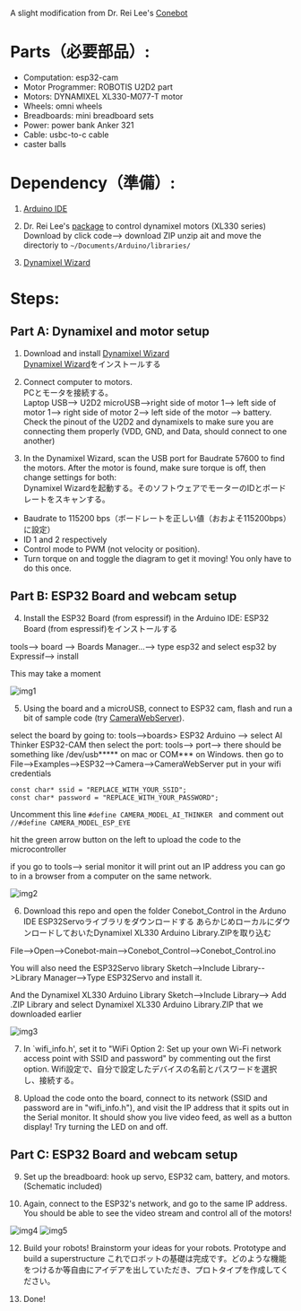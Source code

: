 A slight modification from Dr. Rei Lee's [Conebot](https://github.com/rei039474/ConeBot)

# Parts（必要部品）:
* Computation: esp32-cam
* Motor Programmer: ROBOTIS U2D2 part
* Motors: DYNAMIXEL XL330-M077-T motor
* Wheels: omni wheels
* Breadboards: mini breadboard sets
* Power: power bank Anker 321
* Cable: usbc-to-c cable
* caster balls


# Dependency（準備）:
1. [Arduino IDE](https://www.arduino.cc/en/software)
2. Dr. Rei Lee's [package](https://github.com/rei039474/Dynamixel_XL330_Servo_Library) to control dynamixel motors (XL330 series)
Download by click code--> download ZIP
unzip ait and move the directoriy to `~/Documents/Arduino/libraries/`

4. [Dynamixel Wizard](https://emanual.robotis.com/docs/en/software/dynamixel/dynamixel_wizard2/)

# Steps:
## Part A: Dynamixel and motor setup
1. Download and install [Dynamixel Wizard](https://emanual.robotis.com/docs/en/software/dynamixel/dynamixel_wizard2/)  
   [Dynamixel Wizard](https://emanual.robotis.com/docs/en/software/dynamixel/dynamixel_wizard2/)をインストールする  

3. Connect computer to motors.  
   PCとモータを接続する。  
   Laptop USB--> U2D2 microUSB-->right side of motor 1--> left side of motor 1--> right side of motor 2--> left side of the motor --> battery. Check the pinout of the U2D2 and dynamixels to make sure you are connecting them properly (VDD, GND, and Data, should connect to one another)
   

5. In the Dynamixel Wizard, scan the USB port for Baudrate 57600 to find the motors. After the motor is found, make sure torque is off, then change settings for both:  
   Dynamixel Wizardを起動する。そのソフトウェアでモーターのIDとボードレートをスキャンする。
- Baudrate to 115200 bps（ボードレートを正しい値（おおよそ115200bps）に設定）
- ID 1 and 2 respectively
- Control mode to PWM (not velocity or position).
- Turn torque on and toggle the diagram to get it moving! You only have to do this once.

## Part B: ESP32 Board and webcam setup
4. Install the ESP32 Board (from espressif) in the Arduino IDE:
   ESP32 Board (from espressif)をインストールする

tools--> board --> Boards Manager...--> type esp32 and select esp32 by Expressif--> install

This may take a moment

![img1](images/ArduinoIDE1.png)

5. Using the board and a microUSB, connect to ESP32 cam, flash and run a bit of sample code (try [CameraWebServer](https://randomnerdtutorials.com/esp32-cam-video-streaming-face-recognition-arduino-ide/)).

select the board by going to:
tools-->boards> ESP32 Arduino --> select AI Thinker ESP32-CAM
then select the port:
tools--> port--> there should be something like /dev/usb***** on mac or COM*** on Windows.
then go to File-->Examples-->ESP32-->Camera-->CameraWebServer
put in your wifi credentials
```
const char* ssid = "REPLACE_WITH_YOUR_SSID";
const char* password = "REPLACE_WITH_YOUR_PASSWORD";
```
Uncomment this line `#define CAMERA_MODEL_AI_THINKER ` 
and comment out `//#define CAMERA_MODEL_ESP_EYE `

hit the green arrow button on the left to upload the code to the microcontroller

if you go to tools--> serial monitor it will print out an IP address you can go to in a browser from a computer on the same network.


![img2](images/ArduinoIDE2.png)

6. Download this repo and open the folder Conebot_Control in the Arduno IDE
   ESP32Servoライブラリをダウンロードする
   あらかじめローカルにダウンロードしておいたDynamixel XL330 Arduino Library.ZIPを取り込む

File-->Open-->Conebot-main-->Conebot_Control-->Conebot_Control.ino

You will also need the ESP32Servo library
Sketch-->Include Library-->Library Manager-->Type ESP32Servo and install it.

And the Dynamixel XL330 Arduino Library
Sketch-->Include Library--> Add .ZIP Library and select Dynamixel XL330 Arduino Library.ZIP that we downloaded earlier


![img3](images/ArduinoIDE4.png)

7. In `wifi_info.h', set it to "WiFi Option 2: Set up your own Wi-Fi network access point with SSID and password" by commenting out the first option.
   Wifi設定で、自分で設定したデバイスの名前とパスワードを選択し、接続する。

9. Upload the code onto the board, connect to its network (SSID and password are in "wifi_info.h"), and visit the IP address that it spits out in the Serial monitor. It should show you live video feed, as well as a button display! Try turning the LED on and off.
    

## Part C: ESP32 Board and webcam setup
9. Set up the breadboard: hook up servo, ESP32 cam, battery, and motors. (Schematic included)

10. Again, connect to the ESP32's network, and go to the same IP address. You should be able to see the video stream and control all of the motors!

    
![img4](images/Controler.png)
![img5](images/Controler2.png)

12. Build your robots!
    Brainstorm your ideas for your robots. Prototype and build a superstructure
    これでロボットの基礎は完成です。どのような機能をつけるか等自由にアイデアを出していただき、プロトタイプを作成してください。

14. Done!
